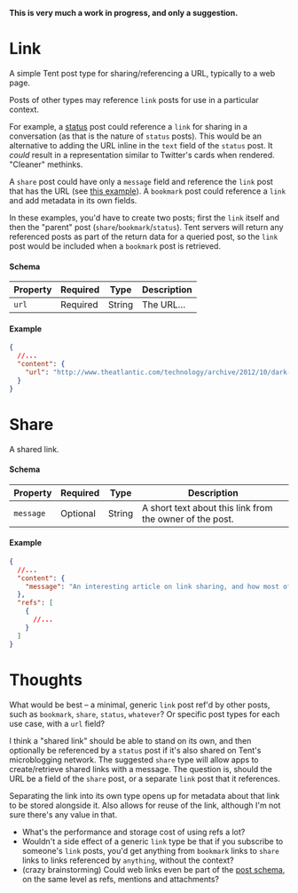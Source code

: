 **This is very much a work in progress, and only a suggestion.**

# Link

A simple Tent post type for sharing/referencing a URL, typically to a web page.

Posts of other types may reference `link` posts for use in a particular context.

For example, a [status](https://tent.io/docs/post-types#status) post could reference a `link` for sharing in a conversation (as that is the nature of `status` posts). This would be an alternative to adding the URL inline in the `text` field of the `status` post. It _could_ result in a representation similar to Twitter's cards when rendered. "Cleaner" methinks.

A `share` post could have only a `message` field and reference the `link` post that has the URL (see [this example](#example-1)). A `bookmark` post could reference a `link` and add metadata in its own fields.

In these examples, you'd have to create two posts; first the `link` itself and then the "parent" post (`share`/`bookmark`/`status`). Tent servers will return any referenced posts as part of the return data for a queried post, so the `link` post would be included when a `bookmark` post is retrieved.

#### Schema

| Property | Required | Type | Description |
| -------- | -------- | ---- | ----------- |
| `url` | Required | String | The URL… |

#### Example

```json
{
  //...
  "content": {
    "url": "http://www.theatlantic.com/technology/archive/2012/10/dark-social-we-have-the-whole-history-of-the-web-wrong/263523/",
  }
}
```

# Share

A shared link.

#### Schema

| Property | Required | Type | Description |
| -------- | -------- | ---- | ----------- |
| `message` | Optional | String | A short text about this link from the owner of the post. |

#### Example

```json
{
  //...
  "content": {
    "message": "An interesting article on link sharing, and how most of it happens outside of the traditional social networks.",
  },
  "refs": [
    {
      //...
    }
  ]
}
```

# Thoughts

What would be best – a minimal, generic `link` post ref'd by other posts, such as `bookmark`, `share`, `status`, `whatever`? Or specific post types for each use case, with a `url` field?

I think a "shared link" should be able to stand on its own, and then optionally be referenced by a `status` post if it's also shared on Tent's microblogging network. The suggested `share` type will allow apps to create/retrieve shared links with a message. The question is, should the URL be a field of the `share` post, or a separate `link` post that it references.

Separating the link into its own type opens up for metadata about that link to be stored alongside it. Also allows for reuse of the link, although I'm not sure there's any value in that.

- What's the performance and storage cost of using refs a lot?
- Wouldn't a side effect of a generic `link` type be that if you subscribe to someone's `link` posts, you'd get anything from `bookmark` links to `share` links to links referenced by `anything`, without the context?
- (crazy brainstorming) Could web links even be part of the [post schema](https://tent.io/docs/posts#post-schema), on the same level as refs, mentions and attachments?

